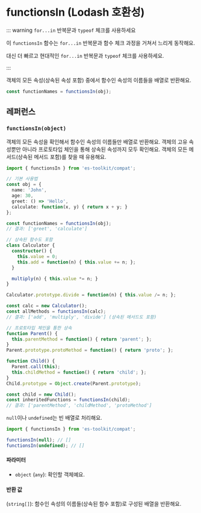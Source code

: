 # functionsIn (Lodash 호환성)

::: warning `for...in` 반복문과 `typeof` 체크를 사용하세요

이 `functionsIn` 함수는 `for...in` 반복문과 함수 체크 과정을 거쳐서 느리게 동작해요.

대신 더 빠르고 현대적인 `for...in` 반복문과 `typeof` 체크를 사용하세요.

:::

객체의 모든 속성(상속된 속성 포함) 중에서 함수인 속성의 이름들을 배열로 반환해요.

```typescript
const functionNames = functionsIn(obj);
```

## 레퍼런스

### `functionsIn(object)`

객체의 모든 속성을 확인해서 함수인 속성의 이름들만 배열로 반환해요. 객체의 고유 속성뿐만 아니라 프로토타입 체인을 통해 상속된 속성까지 모두 확인해요. 객체의 모든 메서드(상속된 메서드 포함)를 찾을 때 유용해요.

```typescript
import { functionsIn } from 'es-toolkit/compat';

// 기본 사용법
const obj = {
  name: 'John',
  age: 30,
  greet: () => 'Hello',
  calculate: function(x, y) { return x + y; }
};

const functionNames = functionsIn(obj);
// 결과: ['greet', 'calculate']

// 상속된 함수도 포함
class Calculator {
  constructor() {
    this.value = 0;
    this.add = function(n) { this.value += n; };
  }

  multiply(n) { this.value *= n; }
}

Calculator.prototype.divide = function(n) { this.value /= n; };

const calc = new Calculator();
const allMethods = functionsIn(calc);
// 결과: ['add', 'multiply', 'divide'] (상속된 메서드도 포함)

// 프로토타입 체인을 통한 상속
function Parent() {
  this.parentMethod = function() { return 'parent'; };
}
Parent.prototype.protoMethod = function() { return 'proto'; };

function Child() {
  Parent.call(this);
  this.childMethod = function() { return 'child'; };
}
Child.prototype = Object.create(Parent.prototype);

const child = new Child();
const inheritedFunctions = functionsIn(child);
// 결과: ['parentMethod', 'childMethod', 'protoMethod']
```

`null`이나 `undefined`는 빈 배열로 처리해요.

```typescript
import { functionsIn } from 'es-toolkit/compat';

functionsIn(null); // []
functionsIn(undefined); // []
```

#### 파라미터

- `object` (`any`): 확인할 객체예요.

#### 반환 값

(`string[]`): 함수인 속성의 이름들(상속된 함수 포함)로 구성된 배열을 반환해요.
